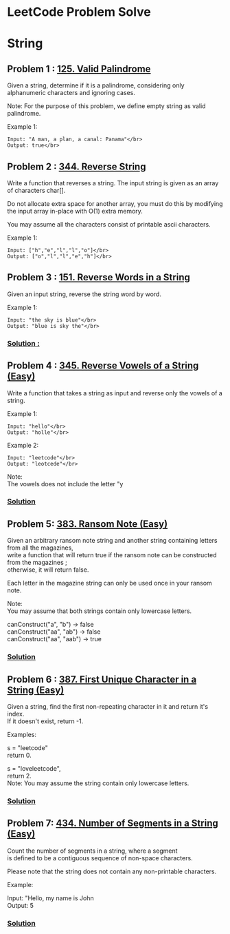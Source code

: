 # LeetCode Problem Solve


# String

## Problem 1 : [125. Valid Palindrome](https://leetcode.com/problems/valid-palindrome/)</br>

Given a string, determine if it is a palindrome, considering only alphanumeric characters and ignoring cases.</br>

Note: For the purpose of this problem, we define empty string as valid palindrome.</br>

Example 1:</br>

	Input: "A man, a plan, a canal: Panama"</br>
	Output: true</br>

## Problem 2 : [344. Reverse String](https://leetcode.com/problems/reverse-string/)</br>
Write a function that reverses a string. The input string is given as an array of characters char[].</br>

Do not allocate extra space for another array, you must do this by modifying the input array in-place with O(1) extra memory.</br>

You may assume all the characters consist of printable ascii characters.</br>

Example 1:</br>

	Input: ["h","e","l","l","o"]</br>
	Output: ["o","l","l","e","h"]</br>

## Problem 3 : [151. Reverse Words in a String](https://leetcode.com/problems/reverse-words-in-a-string/)</br>

Given an input string, reverse the string word by word.</br>

Example 1:</br>

	Input: "the sky is blue"</br>
	Output: "blue is sky the"</br>
### [Solution :](https://zichenwang.gitbooks.io/algorithms-summary/151-reverse-words-in-a-string.html)</br>

## Problem 4 : [345. Reverse Vowels of a String (Easy)](https://leetcode.com/problems/reverse-vowels-of-a-string/)

Write a function that takes a string as input and reverse only the vowels of a string.</br>

Example 1:</br>

	Input: "hello"</br>
	Output: "holle"</br>
Example 2:</br>

	Input: "leetcode"</br>
	Output: "leotcede"</br>
Note:</br>
The vowels does not include the letter "y</br>
### [Solution](https://codedestine.com/reverse-vowels-of-string/)


## Problem 5: [383. Ransom Note (Easy)](https://leetcode.com/problems/ransom-note/)</br>

Given an arbitrary ransom note string and another string containing letters from all the magazines, </br>
write a function that will return true if the ransom note can be constructed from the magazines ; </br>
otherwise, it will return false.</br>

Each letter in the magazine string can only be used once in your ransom note.</br>

Note:</br>
You may assume that both strings contain only lowercase letters.</br>

canConstruct("a", "b") -> false</br>
canConstruct("aa", "ab") -> false</br>
canConstruct("aa", "aab") -> true</br>
### [Solution](https://github.com/maainul/Java/blob/master/src/leetcode/String/_383_RansomNote/_383_RansomNote.java)</br>

## Problem 6 : [387. First Unique Character in a String (Easy)](https://leetcode.com/problems/first-unique-character-in-a-string/)</br>
Given a string, find the first non-repeating character in it and return it's index.</br>
If it doesn't exist, return -1.</br>

Examples:</br>

s = "leetcode"</br>
return 0.</br>

s = "loveleetcode",</br>
return 2.</br>
Note: You may assume the string contain only lowercase letters.</br>
### [Solution](https://github.com/maainul/Java/blob/master/src/leetcode/String/_387_FirstUniqueCharacterInAString/_387_FirstUniqueCharacterInAString.java)</br>

## Problem 7: [434. Number of Segments in a String (Easy)](https://leetcode.com/problems/number-of-segments-in-a-string/)</br>

Count the number of segments in a string, where a segment </br>
is defined to be a contiguous sequence of non-space characters.</br>

Please note that the string does not contain any non-printable characters.</br>

Example:</br>

Input: "Hello, my name is John</br>
Output: 5</br>
### [Solution](https://github.com/maainul/Java/blob/master/src/leetcode/String/_434_NumberofSegmentsinaString/_434_NumberofSegmentsinaString.java)</br>